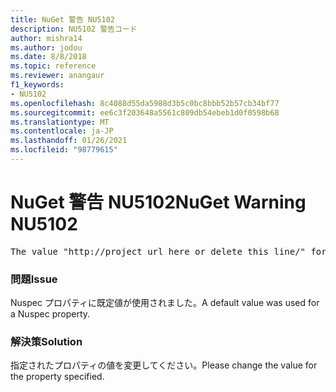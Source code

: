 ```yaml
---
title: NuGet 警告 NU5102
description: NU5102 警告コード
author: mishra14
ms.author: jodou
ms.date: 8/8/2018
ms.topic: reference
ms.reviewer: anangaur
f1_keywords:
- NU5102
ms.openlocfilehash: 8c4088d55da5988d3b5c0bc8bbb52b57cb34bf77
ms.sourcegitcommit: ee6c3f203648a5561c809db54ebeb1d0f0598b68
ms.translationtype: MT
ms.contentlocale: ja-JP
ms.lasthandoff: 01/26/2021
ms.locfileid: "98779615"
---
```

# <a name="nuget-warning-nu5102"></a><span data-ttu-id="f3f88-103">NuGet 警告 NU5102</span><span class="sxs-lookup"><span data-stu-id="f3f88-103">NuGet Warning NU5102</span></span>
<pre>The value "http://project_url_here_or_delete_this_line/" for ProjectUrl is a sample value and should be removed. Replace it with an appropriate value or remove it and rebuild your package.</pre>

### <a name="issue"></a><span data-ttu-id="f3f88-104">問題</span><span class="sxs-lookup"><span data-stu-id="f3f88-104">Issue</span></span>

<span data-ttu-id="f3f88-105">Nuspec プロパティに既定値が使用されました。</span><span class="sxs-lookup"><span data-stu-id="f3f88-105">A default value was used for a Nuspec property.</span></span>


### <a name="solution"></a><span data-ttu-id="f3f88-106">解決策</span><span class="sxs-lookup"><span data-stu-id="f3f88-106">Solution</span></span>

<span data-ttu-id="f3f88-107">指定されたプロパティの値を変更してください。</span><span class="sxs-lookup"><span data-stu-id="f3f88-107">Please change the value for the property specified.</span></span>

